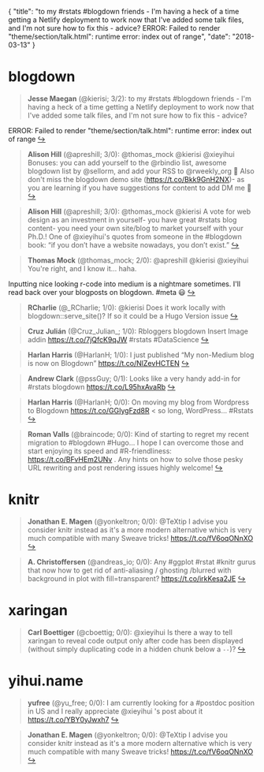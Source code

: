 {
  "title": "to my #rstats #blogdown friends - I'm having a heck of a time getting a Netlify deployment to work now that I've added some talk files, and I'm not sure how to fix this - advice? ERROR: Failed to render \"theme/section/talk.html\": runtime error: index out of range",
  "date": "2018-03-13"
}

# blogdown

> **Jesse Maegan** (@kierisi; 3/2): to my #rstats #blogdown friends - I'm having a heck of a time getting a Netlify deployment to work now that I've added some talk files, and I'm not sure how to fix this - advice?
>
ERROR: Failed to render "theme/section/talk.html": runtime error: index out of range  [&#8618;](https://twitter.com/xieyihui/status/973324932615737345)

<!-- -->


> **Alison Hill** (@apreshill; 3/0): @thomas_mock @kierisi @xieyihui Bonuses: you can add yourself to the @rbindio list, awesome blogdown list by @sellorm, and add your RSS to @rweekly_org 🍾 Also don't miss the blogdown demo site (https://t.co/Bkk9GnH2NX)- as you are learning if you have suggestions for content to add DM me 🤠  [&#8618;](https://twitter.com/xieyihui/status/973309352005087232)

<!-- -->


> **Alison Hill** (@apreshill; 3/0): @thomas_mock @kierisi A vote for web design as an investment in yourself- you have great #rstats blog content- you need your own site/blog to market yourself with your Ph.D.! One of @xieyihui's quotes from someone in the #blogdown book: “if you don’t have a website nowadays, you don’t exist.”  [&#8618;](https://twitter.com/xieyihui/status/973303361737957376)

<!-- -->


> **Thomas Mock** (@thomas_mock; 2/0): @apreshill @kierisi @xieyihui You're right, and I know it... haha.
>
Inputting nice looking r-code into medium is a nightmare sometimes. I'll read back over your blogposts on blogdown. #meta 😃  [&#8618;](https://twitter.com/xieyihui/status/973306538432462849)

<!-- -->


> **RCharlie** (@_RCharlie; 1/0): @kierisi Does it work locally with blogdown::serve_site()? If so it could be a Hugo Version issue  [&#8618;](https://twitter.com/xieyihui/status/973326682772983808)

<!-- -->


> **Cruz Julián** (@Cruz_Julian_; 1/0): Rbloggers blogdown Insert Image addin https://t.co/7jQfcK9qJW #rstats #DataScience  [&#8618;](https://twitter.com/xieyihui/status/973107132705968134)

<!-- -->


> **Harlan Harris** (@HarlanH; 1/0): I just published “My non-Medium blog is now on Blogdown” https://t.co/NlZevHCTEN  [&#8618;](https://twitter.com/xieyihui/status/973022071176466432)

<!-- -->


> **Andrew Clark** (@pssGuy; 0/1): Looks like a very handy add-in for #rstats blogdown https://t.co/L95hxAvaRb  [&#8618;](https://twitter.com/xieyihui/status/973207960922058753)

<!-- -->


> **Harlan Harris** (@HarlanH; 0/0): On moving my blog from Wordpress to Blogdown https://t.co/GGIygFzd8R &lt; so long, WordPress... #Rstats  [&#8618;](https://twitter.com/xieyihui/status/973189620333776897)

<!-- -->


> **Roman Valls** (@braincode; 0/0): Kind of starting to regret my recent migration to #blogdown #Hugo... I hope I can overcome those and start enjoying its speed and #R-friendliness: https://t.co/BFvHEm2UNv . Any hints on how to solve those pesky URL rewriting and post rendering issues highly welcome!  [&#8618;](https://twitter.com/xieyihui/status/973070907634720768)

<!-- -->


# knitr

> **Jonathan E. Magen** (@yonkeltron; 0/0): @TeXtip I advise you consider knitr instead as it's a more modern alternative which is very much compatible with many Sweave tricks! https://t.co/fV6oqONnXO  [&#8618;](https://twitter.com/xieyihui/status/973210694253498368)

<!-- -->


> **A. Christoffersen** (@andreas_io; 0/0): Any #ggplot #rstat #knitr gurus that now how to get rid of anti-aliasing / ghosting /blurred with background in plot with fill=transparent? https://t.co/irkKesa2JE  [&#8618;](https://twitter.com/xieyihui/status/973153603773968384)

<!-- -->


# xaringan

> **Carl Boettiger** (@cboettig; 0/0): @xieyihui Is there a way to tell xaringan to reveal code output only after code has been displayed (without simply duplicating code in a hidden chunk below a `--`)?  [&#8618;](https://twitter.com/xieyihui/status/973357551415844864)

<!-- -->


# yihui.name

> **yufree** (@yu_free; 0/0): I am currently looking for a #postdoc position in US  and I really appreciate @xieyihui 's post about it
https://t.co/YBY0yJwxh7  [&#8618;](https://twitter.com/xieyihui/status/973334002613370880)

<!-- -->


> **Jonathan E. Magen** (@yonkeltron; 0/0): @TeXtip I advise you consider knitr instead as it's a more modern alternative which is very much compatible with many Sweave tricks! https://t.co/fV6oqONnXO  [&#8618;](https://twitter.com/xieyihui/status/973210694253498368)

<!-- -->


